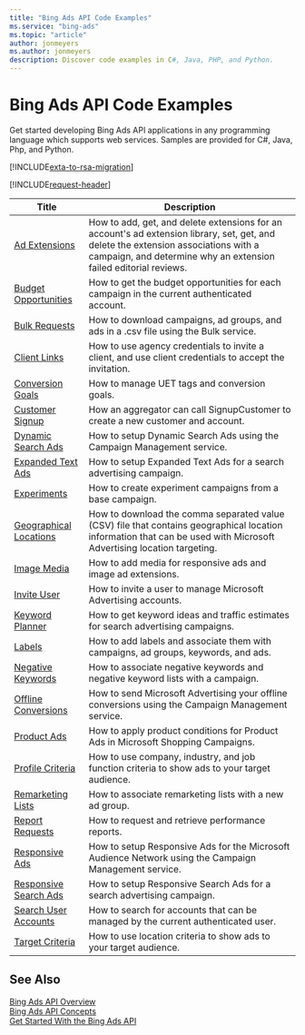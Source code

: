 ```yaml
---
title: "Bing Ads API Code Examples"
ms.service: "bing-ads"
ms.topic: "article"
author: jonmeyers
ms.author: jonmeyers
description: Discover code examples in C#, Java, PHP, and Python.
---
```

# Bing Ads API Code Examples
Get started developing Bing Ads API applications in any programming language which supports web services. Samples are provided for C#, Java, Php, and Python.

[!INCLUDE[exta-to-rsa-migration](../../scripts/includes/exta-rsa-migration.md)]

[!INCLUDE[request-header](./includes/code-tips.md)]

|Title|Description|
|-----|-----|
|[Ad Extensions](./code-example-ad-extensions.md)|How to add, get, and delete extensions for an account's ad extension library, set, get, and delete the extension associations with a campaign, and determine why an extension failed editorial reviews.|
|[Budget Opportunities](./code-example-budget-opportunities.md)|How to get the budget opportunities for each campaign in the current authenticated account.|
|[Bulk Requests](./code-example-bulk-requests.md)|How to download campaigns, ad groups, and ads in a .csv file using the Bulk service.|
|[Client Links](./code-example-client-links.md)|How to use agency credentials to invite a client, and use client credentials to accept the invitation.|
|[Conversion Goals](./code-example-conversion-goals.md)|How to manage UET tags and conversion goals.|
|[Customer Signup](./code-example-customer-signup.md)|How an aggregator can call SignupCustomer to create a new customer and account.|
|[Dynamic Search Ads](./code-example-dynamic-search-ads.md)|How to setup Dynamic Search Ads using the Campaign Management service.|
|[Expanded Text Ads](./code-example-expanded-text-ads.md)|How to setup Expanded Text Ads for a search advertising campaign.|
|[Experiments](./code-example-experiments.md)|How to create experiment campaigns from a base campaign.|
|[Geographical Locations](./code-example-geographical-locations.md)|How to download the comma separated value (CSV) file that contains geographical location information that can be used with Microsoft Advertising location targeting.|
|[Image Media](./code-example-image-media.md)|How to add media for responsive ads and image ad extensions.|
|[Invite User](./code-example-invite-user.md)|How to invite a user to manage Microsoft Advertising accounts.|
|[Keyword Planner](./code-example-keyword-planner.md)|How to get keyword ideas and traffic estimates for search advertising campaigns.|
|[Labels](./code-example-labels.md)|How to add labels and associate them with campaigns, ad groups, keywords, and ads.|
|[Negative Keywords](./code-example-negative-keywords.md)|How to associate negative keywords and negative keyword lists with a campaign.|
|[Offline Conversions](./code-example-offline-conversions.md)|How to send Microsoft Advertising your offline conversions using the Campaign Management service.|
|[Product Ads](./code-example-product-ads.md)|How to apply product conditions for Product Ads in Microsoft Shopping Campaigns.|
|[Profile Criteria](./code-example-profile-criteria.md)|How to use company, industry, and job function criteria to show ads to your target audience.|
|[Remarketing Lists](./code-example-remarketing-lists.md)|How to associate remarketing lists with a new ad group.|
|[Report Requests](./code-example-report-requests.md)|How to request and retrieve performance reports.|
|[Responsive Ads](./code-example-responsive-ads.md)|How to setup Responsive Ads for the Microsoft Audience Network using the Campaign Management service.|
|[Responsive Search Ads](./code-example-responsive-search-ads.md)|How to setup Responsive Search Ads for a search advertising campaign.|
|[Search User Accounts](./code-example-search-user-accounts.md)|How to search for accounts that can be managed by the current authenticated user.|
|[Target Criteria](./code-example-target-criteria.md)|How to use location criteria to show ads to your target audience.|

## See Also

[Bing Ads API Overview](index.md)  
[Bing Ads API Concepts](concepts.md)  
[Get Started With the Bing Ads API](get-started.md)
